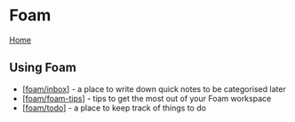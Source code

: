 # Foam

[Home](https://amaranthos.github.io/foam/)

## Using Foam

- [[foam/inbox]] - a place to write down quick notes to be categorised later
- [[foam/foam-tips]] - tips to get the most out of your Foam workspace
- [[foam/todo]] - a place to keep track of things to do

[//begin]: # "Autogenerated link references for markdown compatibility"
[foam/inbox]: foam/inbox "Inbox"
[foam/foam-tips]: foam/foam-tips "Foam tips"
[foam/todo]: foam/todo "Todo"
[//end]: # "Autogenerated link references"
